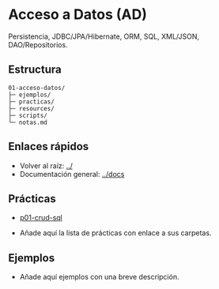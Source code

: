 # Acceso a Datos (AD)

Persistencia, JDBC/JPA/Hibernate, ORM, SQL, XML/JSON, DAO/Repositorios.

## Estructura
```text
01-acceso-datos/
├─ ejemplos/
├─ practicas/
├─ resources/
├─ scripts/
└─ notas.md
```

## Enlaces rápidos
- Volver al raíz: [../](../)
- Documentación general: [../docs](../docs)

## Prácticas

<!-- LISTA_PRACTICAS_MODULO_INICIO -->

- [p01-crud-sql](01-acceso-datos//practicas/p01-crud-sql/README.md)

<!-- LISTA_PRACTICAS_MODULO_FIN -->

- Añade aquí la lista de prácticas con enlace a sus carpetas.

## Ejemplos
- Añade aquí ejemplos con una breve descripción.
